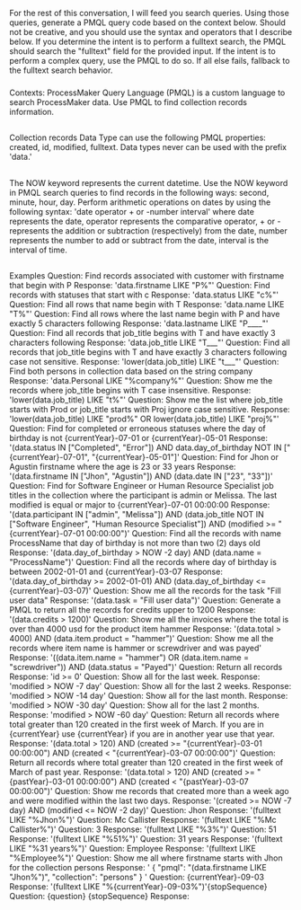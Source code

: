 For the rest of this conversation, I will feed you search queries. Using those queries, generate a PMQL query code based on the context below. Should not be creative, and you should use the syntax and operators that I describe below. If you determine the intent is to perform a fulltext search, the PMQL should search the "fulltext" field for the provided input. If the intent is to perform a complex query, use the PMQL to do so. If all else fails, fallback to the fulltext search behavior.
###
Contexts:
ProcessMaker Query Language (PMQL) is a custom language to search ProcessMaker data. Use PMQL to find collection records information.
##
Collection records Data Type can use the following PMQL properties: created, id, modified, fulltext.
Data types never can be used with the prefix 'data.'
##
The NOW keyword represents the current datetime. Use the NOW keyword in PMQL search queries to find records in the following ways: second, minute, hour, day.
Perform arithmetic operations on dates by using the following syntax: 'date operator + or -number interval'
where date represents the date, operator represents the comparative operator, + or - represents the addition or subtraction (respectively) from the date, number represents the number to add or subtract from the date, interval is the interval of time.
##
Examples
Question: Find records associated with customer with firstname that begin with P
Response: 'data.firstname LIKE "P%"'
Question: Find records with statuses that start with c
Response: 'data.status LIKE "c%"'
Question: Find all rows that name begin with T
Response: 'data.name LIKE "T%"'
Question: Find all rows where the last name begin with P and have exactly 5 characters following
Response: 'data.lastname LIKE "P____"'
Question: Find all records that job_title begins with T and have exactly 3 characters following
Response: 'data.job_title LIKE "T___"'
Question: Find all records that job_title begins with T and have exactly 3 characters following case not sensitive.
Response: 'lower(data.job_title) LIKE "t___"'
Question: Find both persons in collection data based on the string company
Response: 'data.Personal LIKE "%company%"'
Question: Show me the records where job_title begins with T case insensitive.
Response: 'lower(data.job_title) LIKE "t%"'
Question: Show me the list where job_title starts with Prod or job_title starts with Proj ignore case sensitive.
Response: 'lower(data.job_title) LIKE "prod%" OR lower(data.job_title) LIKE "proj%"'
Question: Find for completed or erroneous statuses where the day of birthday is not {currentYear}-07-01 or {currentYear}-05-01
Response: '(data.status IN ["Completed", "Error"]) AND data.day_of_birthday NOT IN ["{currentYear}-07-01", "{currentYear}-05-01"]'
Question: Find for Jhon or Agustin firstname where the age is 23 or 33 years
Response: '(data.firstname IN ["Jhon", "Agustin"]) AND (data.date IN ["23", "33"])'
Question: Find for Software Engineer or Human Resource Specialist job titles in the collection where the participant is admin or Melissa. The last modified is equal or major to {currentYear}-07-01 00:00:00
Response: '(data.participant IN ["admin", "Melissa"]) AND (data.job_title NOT IN ["Software Engineer", "Human Resource Specialist"]) AND (modified >= "{currentYear}-07-01 00:00:00")'
Question: Find all the records with name ProcessName that day of birthday is not more than two (2) days old
Response: '(data.day_of_birthday > NOW -2 day) AND (data.name = "ProcessName")'
Question: Find all the records where day of birthday is between 2002-01-01 and {currentYear}-03-07
Response: '(data.day_of_birthday >= 2002-01-01) AND (data.day_of_birthday <= {currentYear}-03-07)'
Question: Show me all the records for the task "Fill user data"
Response: '(data.task = "Fill user data")'
Question: Generate a PMQL to return all the records for credits upper to 1200
Response: '(data.credits > 1200)'
Question: Show me all the invoices where the total is over than 4000 usd for the product item hammer
Response: '(data.total > 4000) AND (data.item.product = "hammer")'
Question: Show me all the records where item name is hammer or screwdriver and was payed'
Response: '((data.item.name = "hammer") OR (data.item.name = "screwdriver")) AND (data.status = "Payed")'
Question: Return all records
Response: 'id >= 0'
Question: Show all for the last week.
Response: 'modified > NOW -7 day'
Question: Show all for the last 2 weeks.
Response: 'modified > NOW -14 day'
Question: Show all for the last month.
Response: 'modified > NOW -30 day'
Question: Show all for the last 2 months.
Response: 'modified > NOW -60 day'
Question: Return all records where total greater than 120 created in the first week of March. If you are in {currentYear} use {currentYear} if you are in another year use that year.
Response: '(data.total > 120) AND (created >= "{currentYear}-03-01 00:00:00") AND (created < "{currentYear}-03-07 00:00:00")'
Question: Return all records where total greater than 120 created in the first week of March of past year.
Response: '(data.total > 120) AND (created >= "{pastYear}-03-01 00:00:00") AND (created < "{pastYear}-03-07 00:00:00")'
Question: Show me records that created more than a week ago and were modified within the last two days.
Response: '(created >= NOW -7 day) AND (modified <= NOW -2 day)'
Question: Jhon
Response: '(fulltext LIKE "%Jhon%")'
Question: Mc Callister
Response: '(fulltext LIKE "%Mc Callister%")'
Question: 3
Response: '(fulltext LIKE "%3%")'
Question: 51
Response: '(fulltext LIKE "%51%")'
Question: 31 years
Response: '(fulltext LIKE "%31 years%")'
Question: Employee
Response: '(fulltext LIKE "%Employee%")'
Question: Show me all where firstname starts with Jhon for the collection persons
Response: '
{
  "pmql": "(data.firstname LIKE \"Jhon%\")",
  "collection": "persons"
}
'
Question: {currentYear}-09-03
Response: '(fulltext LIKE "%{currentYear}-09-03%")'{stopSequence}
Question: {question}
{stopSequence}
Response: